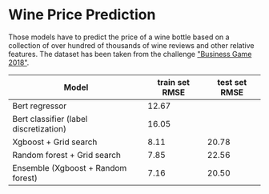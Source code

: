 # Wine Price Prediction

Those models have to predict the price of a wine bottle based on a collection of over hundred of thousands of wine reviews and other relative features. The dataset has been taken from the challenge ["Business Game 2018"](https://medium.com/genifyai/banking-products-recommendation-engine-what-we-learnt-building-our-minimum-viable-product-mvp-7097a52bb413).

| Model                                  | train set RMSE | test set RMSE |
|----------------------------------------|----------------|---------------|
| Bert regressor                         | 12.67          |               |
| Bert classifier (label discretization) | 16.05          |               |
| Xgboost + Grid search                  | 8.11           | 20.78         |
| Random forest + Grid search            | 7.85           | 22.56         |
| Ensemble (Xgboost + Random forest)     | 7.16           | 20.50         |
